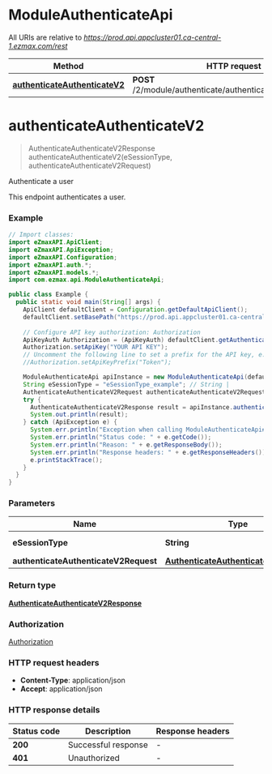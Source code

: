 # ModuleAuthenticateApi

All URIs are relative to *https://prod.api.appcluster01.ca-central-1.ezmax.com/rest*

Method | HTTP request | Description
------------- | ------------- | -------------
[**authenticateAuthenticateV2**](ModuleAuthenticateApi.md#authenticateAuthenticateV2) | **POST** /2/module/authenticate/authenticate/{eSessionType} | Authenticate a user


<a name="authenticateAuthenticateV2"></a>
# **authenticateAuthenticateV2**
> AuthenticateAuthenticateV2Response authenticateAuthenticateV2(eSessionType, authenticateAuthenticateV2Request)

Authenticate a user

This endpoint authenticates a user.

### Example
```java
// Import classes:
import eZmaxAPI.ApiClient;
import eZmaxAPI.ApiException;
import eZmaxAPI.Configuration;
import eZmaxAPI.auth.*;
import eZmaxAPI.models.*;
import com.ezmax.api.ModuleAuthenticateApi;

public class Example {
  public static void main(String[] args) {
    ApiClient defaultClient = Configuration.getDefaultApiClient();
    defaultClient.setBasePath("https://prod.api.appcluster01.ca-central-1.ezmax.com/rest");
    
    // Configure API key authorization: Authorization
    ApiKeyAuth Authorization = (ApiKeyAuth) defaultClient.getAuthentication("Authorization");
    Authorization.setApiKey("YOUR API KEY");
    // Uncomment the following line to set a prefix for the API key, e.g. "Token" (defaults to null)
    //Authorization.setApiKeyPrefix("Token");

    ModuleAuthenticateApi apiInstance = new ModuleAuthenticateApi(defaultClient);
    String eSessionType = "eSessionType_example"; // String | 
    AuthenticateAuthenticateV2Request authenticateAuthenticateV2Request = new AuthenticateAuthenticateV2Request(); // AuthenticateAuthenticateV2Request | 
    try {
      AuthenticateAuthenticateV2Response result = apiInstance.authenticateAuthenticateV2(eSessionType, authenticateAuthenticateV2Request);
      System.out.println(result);
    } catch (ApiException e) {
      System.err.println("Exception when calling ModuleAuthenticateApi#authenticateAuthenticateV2");
      System.err.println("Status code: " + e.getCode());
      System.err.println("Reason: " + e.getResponseBody());
      System.err.println("Response headers: " + e.getResponseHeaders());
      e.printStackTrace();
    }
  }
}
```

### Parameters

Name | Type | Description  | Notes
------------- | ------------- | ------------- | -------------
 **eSessionType** | **String**|  | [enum: ezsignuser]
 **authenticateAuthenticateV2Request** | [**AuthenticateAuthenticateV2Request**](AuthenticateAuthenticateV2Request.md)|  |

### Return type

[**AuthenticateAuthenticateV2Response**](AuthenticateAuthenticateV2Response.md)

### Authorization

[Authorization](../README.md#Authorization)

### HTTP request headers

 - **Content-Type**: application/json
 - **Accept**: application/json

### HTTP response details
| Status code | Description | Response headers |
|-------------|-------------|------------------|
**200** | Successful response |  -  |
**401** | Unauthorized |  -  |

